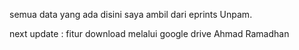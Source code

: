 semua data yang ada disini saya ambil dari eprints Unpam.

next update : fitur download melalui google drive
Ahmad Ramadhan
